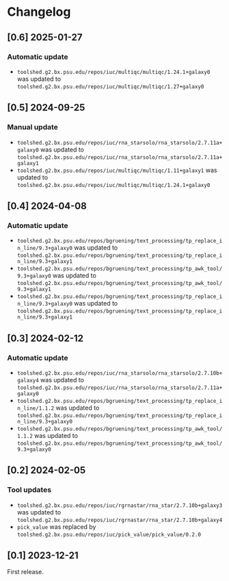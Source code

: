 # Changelog

## [0.6] 2025-01-27

### Automatic update
- `toolshed.g2.bx.psu.edu/repos/iuc/multiqc/multiqc/1.24.1+galaxy0` was updated to `toolshed.g2.bx.psu.edu/repos/iuc/multiqc/multiqc/1.27+galaxy0`

## [0.5] 2024-09-25

### Manual update
- `toolshed.g2.bx.psu.edu/repos/iuc/rna_starsolo/rna_starsolo/2.7.11a+galaxy0` was updated to `toolshed.g2.bx.psu.edu/repos/iuc/rna_starsolo/rna_starsolo/2.7.11a+galaxy1`
- `toolshed.g2.bx.psu.edu/repos/iuc/multiqc/multiqc/1.11+galaxy1` was updated to `toolshed.g2.bx.psu.edu/repos/iuc/multiqc/multiqc/1.24.1+galaxy0`

## [0.4] 2024-04-08

### Automatic update
- `toolshed.g2.bx.psu.edu/repos/bgruening/text_processing/tp_replace_in_line/9.3+galaxy0` was updated to `toolshed.g2.bx.psu.edu/repos/bgruening/text_processing/tp_replace_in_line/9.3+galaxy1`
- `toolshed.g2.bx.psu.edu/repos/bgruening/text_processing/tp_awk_tool/9.3+galaxy0` was updated to `toolshed.g2.bx.psu.edu/repos/bgruening/text_processing/tp_awk_tool/9.3+galaxy1`
- `toolshed.g2.bx.psu.edu/repos/bgruening/text_processing/tp_replace_in_line/9.3+galaxy0` was updated to `toolshed.g2.bx.psu.edu/repos/bgruening/text_processing/tp_replace_in_line/9.3+galaxy1`

## [0.3] 2024-02-12

### Automatic update
- `toolshed.g2.bx.psu.edu/repos/iuc/rna_starsolo/rna_starsolo/2.7.10b+galaxy4` was updated to `toolshed.g2.bx.psu.edu/repos/iuc/rna_starsolo/rna_starsolo/2.7.11a+galaxy0`
- `toolshed.g2.bx.psu.edu/repos/bgruening/text_processing/tp_replace_in_line/1.1.2` was updated to `toolshed.g2.bx.psu.edu/repos/bgruening/text_processing/tp_replace_in_line/9.3+galaxy0`
- `toolshed.g2.bx.psu.edu/repos/bgruening/text_processing/tp_awk_tool/1.1.2` was updated to `toolshed.g2.bx.psu.edu/repos/bgruening/text_processing/tp_awk_tool/9.3+galaxy0`

## [0.2] 2024-02-05

### Tool updates
- `toolshed.g2.bx.psu.edu/repos/iuc/rgrnastar/rna_star/2.7.10b+galaxy3` was updated to `toolshed.g2.bx.psu.edu/repos/iuc/rgrnastar/rna_star/2.7.10b+galaxy4`
- `pick_value` was replaced by `toolshed.g2.bx.psu.edu/repos/iuc/pick_value/pick_value/0.2.0`



## [0.1] 2023-12-21

First release.
